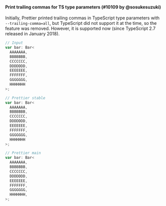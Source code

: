 #### Print trailing commas for TS type parameters (#10109 by @sosukesuzuki)

Initially, Prettier printed trailing commas in TypeScript type parameters with `--trailing-comma=all`, but TypeScript did not support it at the time, so the feature was removed. However, it is supported now (since TypeScript 2.7 released in January 2018).

<!-- prettier-ignore -->
```ts
// Input
var bar: Bar<
  AAAAAAA,
  BBBBBBB,
  CCCCCCC,
  DDDDDDD,
  EEEEEEE,
  FFFFFFF,
  GGGGGGG,
  HHHHHHH
>;

// Prettier stable
var bar: Bar<
  AAAAAAA,
  BBBBBBB,
  CCCCCCC,
  DDDDDDD,
  EEEEEEE,
  FFFFFFF,
  GGGGGGG,
  HHHHHHH
>;

// Prettier main
var bar: Bar<
  AAAAAAA,
  BBBBBBB,
  CCCCCCC,
  DDDDDDD,
  EEEEEEE,
  FFFFFFF,
  GGGGGGG,
  HHHHHHH,
>;

```
